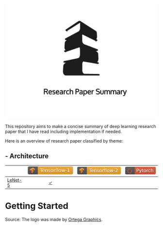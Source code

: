 <div align="center">
  <img src="./img/logo.png">
</div>

This repository aims to make a concise summary of deep learning research paper that I have read including implementation if needed.

Here is an overview of research paper classified by theme:

## - Architecture

<i></i> | [![](./img/tensorflow_1_badge.svg)](https://www.tensorflow.org/)| [![](./img/tensorflow_2_badge.svg)](https://www.tensorflow.org/) | [![](./img/pytorch_badge.svg)](https://pytorch.org/)
--------| -------------|-------------|--------
[LeNet-5](https://github.com/3outeille/Research-Paper-Summary/tree/master/src/architecture/lenet-5)| <center>[&check;](https://github.com/3outeille/Research-Paper-Summary/tree/master/src/architecture/lenet-5/tensorflow_1)</center>| | 


# Getting Started


Source: The logo was made by [Ortega Graphics](https://dribbble.com/shots/6313838-Book-Tower-Logo).